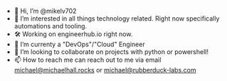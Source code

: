 - 👋 Hi, I’m @mikelv702
- 👀 I’m interested in all things technology related. Right now specifically automations and tooling.
- 🛠️ Working on engineerhub.io right now.
- 🌱 I’m currenty a "DevOps"/"Cloud" Engineer
- 💞️ I’m looking to collaborate on projects with python or powershell!
- 📫 How to reach me can reach out to me via email michael@michaelhall.rocks or michael@rubberduck-labs.com

<!---
mikelv702/mikelv702 is a ✨ special ✨ repository because its `README.md` (this file) appears on your GitHub profile.
You can click the Preview link to take a look at your changes.
--->

